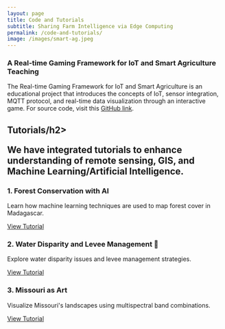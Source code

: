 ```yaml
---
layout: page
title: Code and Tutorials
subtitle: Sharing Farm Intelligence via Edge Computing
permalink: /code-and-tutorials/
image: /images/smart-ag.jpeg
---
```


<h3>A Real-time Gaming Framework for IoT and Smart Agriculture Teaching</h3>
<p>The Real-time Gaming Framework for IoT and Smart Agriculture is an educational project that introduces the concepts of IoT, sensor integration, MQTT protocol, and real-time data visualization through an interactive game. For source code, visit this <a href="https://github.com/Shakoor-Lab-Organization/learn_ioat" target="_blank">GitHub link</a>.</p>

<h2>Tutorials/h2>
<p>We have integrated tutorials to enhance understanding of remote sensing, GIS, and Machine Learning/Artificial Intelligence.</p>

<h3>1. Forest Conservation with AI </h3>
<p>Learn how machine learning techniques are used to map forest cover in Madagascar.</p>
<p><a href="https://missouriview.github.io/forest-conservation/" target="_blank">View Tutorial</a></p>

<h3>2. Water Disparity and Levee Management 🚰</h3>
<p>Explore water disparity issues and levee management strategies.</p>
<p><a href="https://missouriview.github.io/water-disparity/" target="_blank">View Tutorial</a></p>

<h3>3. Missouri as Art </h3>
<p>Visualize Missouri's landscapes using multispectral band combinations.</p>
<p><a href="https://missouriview.github.io/missouri-as-art/" target="_blank">View Tutorial</a></p>
